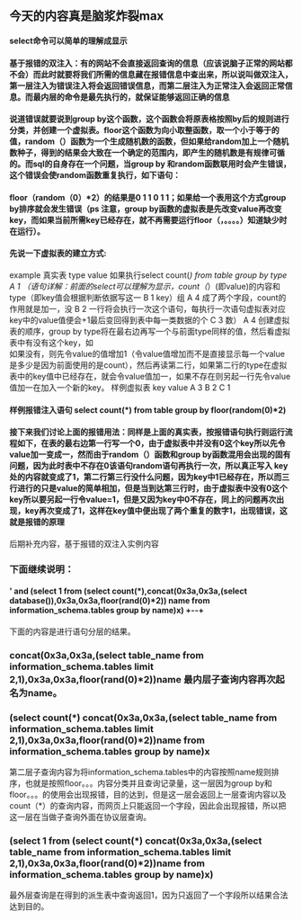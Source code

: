 ## 今天的内容真是脑浆炸裂max
#### select命令可以简单的理解成显示
#### 基于报错的双注入：有的网站不会直接返回查询的信息（应该说脑子正常的网站都不会）而此时就要将我们所需的信息藏在报错信息中查出来，所以说叫做双注入，第一层注入为错误注入将会返回错误信息，而第二层注入为正常注入会返回正常信息。而最内层的命令是最先执行的，就保证能够返回正确的信息
#### 说道错误就要说到group by这个函数，这个函数会将原表格按照by后的规则进行分类，并创建一个虚拟表。floor这个函数为向小取整函数，取一个小于等于的值，random（）函数为一个生成随机数的函数，但如果给random加上一个随机数种子，得到的结果会大致在一个确定的范围内，即产生的随机数是有规律可循的。而sql的自身存在一个问题，当group by 和random函数联用时会产生错误，这个错误会使random函数重复执行，如下语句：
#### floor（random（0）*2）的结果是0 1 1 0 1 1；如果给一个表用这个方式group by排序就会发生错误（ps 注意，group by函数的虚拟表是先改变value再改变key，而如果当前所需key已经存在，就不再需要运行floor（，。。。。）知道缺少时在运行）。
#### 先说一下虚拟表的建立方式:
example 真实表   type    value 如果执行select count(*)  from table group by type
                  A        1  （语句详解：前面的select可以理解为显示，count（*）(即value)的内容和type（即key值会根据判断依据写这一                                B        1    key）组
                  A        4   成了两个字段，count的作用就是加一，没
                  B        2   一行将会执行一次这个语句，每执行一次语句虚拟表对应key中的value值便会+1最后变回得到表中每一类数据的个
                  C        3   数）
                  A        4   创建虚拟表的顺序，group by type将在最右边再写一个与前面type同样的值，然后看虚拟表中有没有这个key，如                     
                               如果没有，则先令value的值增加1（令value值增加而不是直接显示每一个value是多少是因为前面使用的是count），然后再读第二行，如果第二行的type在虚拟表中的key值中已经存在，就会令value值加一，如果不存在则另起一行先令value值加一在加入一个新的key。
样例虚拟表        key      value
                  A         3
                  B         2
                  C         1
#### 样例报错注入语句  select count(*) from table group by floor(random(0)*2)
#### 接下来我们讨论上面的报错用法：同样是上面的真实表，按报错语句执行则运行流程如下，在表的最右边第一行写一个0，由于虚拟表中并没有0这个key所以先令value加一变成一，然而由于random（）函数和group by函数混用会出现的固有问题，因为此时表中不存在0该语句random语句再执行一次，所以真正写入 key处的内容就变成了1，第二行第三行没什么问题，因为key中1已经存在，所以而三行进行的只是value的简单相加，但是当到达第三行时，由于虚拟表中没有0这个key所以要另起一行令value=1，但是又因为key中0不存在，同上的问题再次出现，key再次变成了1，这样在key值中便出现了两个重复的数字1，出现错误，这就是报错的原理 
后期补充内容，基于报错的双注入实例内容      
### 下面继续说明：
####    ' and (select 1 from (select count(*),concat(0x3a,0x3a,(select database()),0x3a,0x3a,floor(rand(0)*2)) name from information_schema.tables group by name)x) +--+
下面的内容是进行语句分层的结果。
### concat(0x3a,0x3a,(select table_name from information_schema.tables limit 2,1),0x3a,0x3a,floor(rand(0)*2))name 最内层子查询内容再次起名为name。
### (select count(*) concat(0x3a,0x3a,(select table_name from information_schema.tables limit 2,1),0x3a,0x3a,floor(rand(0)*2))name from information_schema.tables group by name)x
第二层子查询内容为将information_schema.tables中的内容按照name规则排序，也就是按照floor。。。内容分类并且查询记录量，这一层因为group by和floor。。。的使用会出现报错，目的达到，但是这一层会返回上一层查询内容以及count（*）的查询内容，而网页上只能返回一个字段，因此会出现报错，所以把这一层在当做子查询外面在协议层查询。
### (select 1 from (select count(*) concat(0x3a,0x3a,(select table_name from information_schema.tables limit 2,1),0x3a,0x3a,floor(rand(0)*2))name from information_schema.tables group by name)x)
最外层查询是在得到的派生表中查询返回1，因为只返回了一个字段所以结果合法达到目的。

